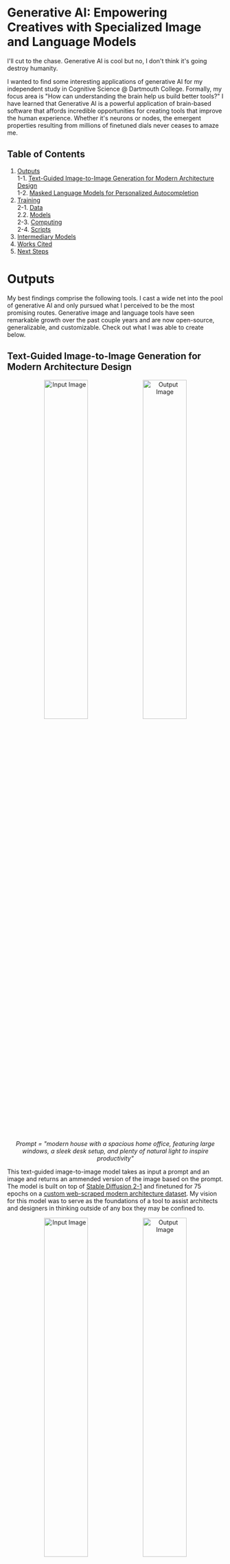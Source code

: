 # Generative AI: Empowering Creatives with Specialized Image and Language Models

I'll cut to the chase. Generative AI is cool but no, I don't think it's going destroy humanity.

I wanted to find some interesting applications of generative AI for my independent study in Cognitive Science @ Dartmouth College. Formally, my focus  area is "How can understanding the brain help us build better tools?" I have learned that Generative AI is a powerful application of brain-based software that affords incredible opportunities for creating tools that improve the human experience. Whether it's neurons or nodes, the emergent properties resulting from millions of finetuned dials never ceases to amaze me.

## Table of Contents

1. [Outputs](#outputs)  
1-1. [Text-Guided Image-to-Image Generation for Modern Architecture Design](##text-guided-image-to-image-generation-for-modern-architecture-design)  
1-2. [Masked Language Models for Personalized Autocompletion](##masked-language-models-for-personalized-autocompletion)  
2. [Training](#training)  
2-1. [Data](###data)  
2.2. [Models](###models)  
2-3. [Computing](###computing)  
2-4. [Scripts](###scripts)
3. [Intermediary Models](#intermediary-models)  
4. [Works Cited](#works-cited)  
5. [Next Steps](#next-steps)  

# Outputs

My best findings comprise the following tools. I cast a wide net into the pool of generative AI and only pursued what I perceived to be the most promising routes. Generative image and language tools have seen remarkable growth over the past couple years and are now open-source, generalizable, and customizable. Check out what I was able to create below.

## Text-Guided Image-to-Image Generation for Modern Architecture Design

<p align="center">
    <img src="Outputs/GenerativeArchitecture/Img2Img/House/Input.jpg" alt="Input Image" width="45%" />
    <img src="./Outputs/GenerativeArchitecture/Img2Img/House/Out5.png" alt="Output Image" width="45%" />
</p>

<p align="center">
    <em>Prompt = "modern house with a spacious home office, featuring large windows, a sleek desk setup, and plenty of natural light to inspire productivity"</em>
</p>

This text-guided image-to-image model takes as input a prompt and an image and returns an ammended version of the image based on the prompt. The model is built on top of [Stable Diffusion 2-1](https://huggingface.co/stabilityai/stable-diffusion-2-1-base) and finetuned for 75 epochs on a [custom web-scraped modern architecture dataset](https://huggingface.co/datasets/benlehrburger/modern-architecture). My vision for this model was to serve as the foundations of a tool to assist architects and designers in thinking outside of any box they may be confined to.

<p align="center">
    <img src="Outputs/GenerativeArchitecture/Img2Img/Office/Example-1/Input.jpg" alt="Input Image" width="45%" />
    <img src="Outputs/GenerativeArchitecture/Img2Img/Office/Example-1/Out1.png" alt="Output Image" width="45%" />
</p>

<p align="center">
    <em>Prompt = "office building designed for sustainability, incorporating features like solar panels, rainwater harvesting systems, and efficient insulation to minimize environmental impact"</em>
</p>

To be a fully deployable tool, the model should be further finetuned on organic architecture (think [Zaha Hadid](https://www.zaha-hadid.com/)). Right now it produces a lot of "classically" modern results that are not as outlandish as the [Parametricism Era](https://en.wikipedia.org/wiki/Parametricism) of architecture – based on CAD modeling and algorithmic design – permits. It also suffers from the classic image generation pitfall of warping and bending reality when you take a closer look. However, it is an interesting first step towards new architectural possibilities.

<p align="center">
    <img src="Outputs/GenerativeArchitecture/Img2Img/Church/Input.jpg" alt="Input Image" width="45%" />
    <img src="Outputs/GenerativeArchitecture/Img2Img/Church/Out1.png" alt="Output Image" width="45%" />
</p>

<p align="center">
    <em>Prompt = "modern church that pays homage to its religious symbolism through carefully crafted contemporary stained glass windows, capturing the play of light and color"</em>
</p>

Yes, those prompts were generated with ChatGPT. I'm really leaning into this whole thing.

## Masked Language Models for Personalized Autocompletion

I trained a masked language model to autocomplete my next word based on my undergraduate writings. The vision is something like a personalized Grammarly but with control over your data. I compiled a [training corpus](https://huggingface.co/datasets/benlehrburger/college-text-corpus) of over 3000 lines of writing samples from essays I had written during my time in college, which I used to finetune [DistilBERT](https://huggingface.co/distilbert-base-uncased) for 50 epochs. The "masked" in masked language model represents the word to be predicted, like so:

>Cognitive [MASK] >>> cognitive neuroscience

The model does well at predicting words in a coherent way.

>I'm looking for [MASK] >>> i'm looking for answers  
>I believe in [MASK] >>> i believe in truth

But it doesn't exactly understand who I am.

>I go to school in [MASK] >>> i go to school in bangkok  
>Ben [MASK] >>> ben!

I think if I were to give the tool more of a capacity for "long-term memory" moving forwards and consistently train it, it would really start to become a helpful, personalized writing aide. But right now it's just kind of weirdly pessimistic:

>One day we will [MASK] >>> one day we will die

# Training

### Data

• [Modern Architecture](https://huggingface.co/datasets/benlehrburger/modern-architecture)  
• [College Text Corpus](https://huggingface.co/datasets/benlehrburger/college-text-corpus)  

### Models

• [Generative Architecture](./Models/ImageGeneration)  
• [Masked Language Model](./Models/LanguageModels/AutoComplete)  

### Computing

I ran most of my computations on Dartmouth's [Discovery Cluster](https://rc.dartmouth.edu/index.php/discovery-overview/) GPUs, in conjunction with [Dartmouth Research Computing](https://rc.dartmouth.edu/). The remote cluster drastically sped up training and feed-forward runs, by about 10^2 the speed my CPU was running at. Special thank you to Kunal Jha, a D'24 ML wizard, who helped me get set up with the cluster. I intend to add my documentation notes to this repository in coming weeks (which I found to be very helpful). Dartmouth alum Jin Hyun Cheong also wrote a detailed [documentation](https://jinhyuncheong.com/jekyll/update/2016/07/24/How-to-use-the-Discovery-cluster.html) that I would recommend.

### Scripts

• [Train Generative Architecture](./Scripts/Train/archGenDepth.py)  
• [Train Autocomplete](./Scripts/Train/archGenDepth.py)  
• [Feed-Forward Architecture](./Scripts/FeedForward/forwardNPaint.py)  
• [Feed-Forward Autocomplete](./Scripts/FeedForward/forwardComplete.py)  

# Intermediary Models

### Dreambooth Unconditional Pet Diffusion

<p align="center">
    <img src="./Outputs/DreamBooth/Beach2.png" alt="Nala on Beach" width="45%" />
    <img src="./Outputs/DreamBooth/Beach1.png" alt="Nala on Beach" width="45%" />
</p>

<p align="center">
    <em>Prompt = "Nala the bunny on the beach"</em>
</p>

This [model](./Models/ImageGeneration/DreamBooth) was made using Dreambooth, which is a technique to teach new concepts to Stable Diffusion with very little training data. My [dataset](https://huggingface.co/datasets/benlehrburger/dreambooth-animal) for this model consists of just 17 images of my pet bunny, Nala. While she may seem slightly demented is those generated images above, it's actually not that far off from what she actually looks like:

<p align="center">
    <img src="https://datasets-server.huggingface.co/assets/benlehrburger/dreambooth-animal/--/benlehrburger--dreambooth-animal/train/4/image/image.jpg" alt="Nala Smush" width="45%" />
    <img src="https://datasets-server.huggingface.co/assets/benlehrburger/dreambooth-animal/--/benlehrburger--dreambooth-animal/train/10/image/image.jpg" alt="Nala Posing" width="45%" />
</p>

This technique was fun because it's a lot of bang for your buck. Five minutes to create a dataset, 2 minutes on a GPU, and it's ready to go. That said, it certainly didn't work all of the time. Just look at the difference in these two samples generated from the same batch:

<p align="center">
    <img src=".Outputs/DreamBooth/Good-Ex.png" alt="Nala at Acropolis" width="45%" />
    <img src="./Outputs/DreamBooth/Bad-Ex.png" alt="Nala at Acropolis" width="45%" />
</p>

<p align="center">
    <em>Prompt = "Nala the bunny at the Acropolis"</em>
</p>

### Stable Diffusion Unconditional Church Generation

### Naive Chatbot Trained on Text Message Data

# Works Cited

# Next Steps




